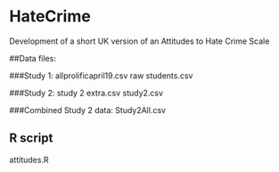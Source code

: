 # HateCrime

Development of a short UK version of an Attitudes to Hate Crime Scale

##Data files:

###Study 1:
  allprolificapril19.csv
  raw students.csv

###Study 2:
  study 2 extra.csv
  study2.csv

###Combined Study 2 data:
  Study2All.csv

## R script
attitudes.R

